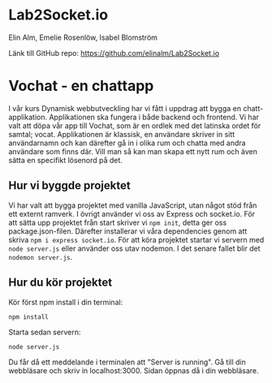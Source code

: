 # Lab2Socket.io

Elin Alm, Emelie Rosenlöw, Isabel Blomström

Länk till GitHub repo: https://github.com/elinalm/Lab2Socket.io

# Vochat - en chattapp

I vår kurs Dynamisk webbutveckling har vi fått i uppdrag att bygga en chatt-applikation. Applikationen ska fungera i både backend och frontend. Vi har valt att döpa vår app till Vochat, som är en ordlek med det latinska ordet för samtal; vocat. Applikationen är klassisk, en användare skriver in sitt användarnamn och kan därefter gå in i olika rum och chatta med andra användare som finns där. Vill man så kan man skapa ett nytt rum och även sätta en specifikt lösenord på det.

## Hur vi byggde projektet

Vi har valt att bygga projektet med vanilla JavaScript, utan något stöd från ett externt ramverk. I övrigt använder vi oss av Express och socket.io. För att sätta upp projektet från start skriver vi `npm init`, detta ger oss package.json-filen. Därefter installerar vi våra dependencies genom att skriva `npm i express socket.io`. För att köra projektet startar vi servern med `node server.js` eller använder oss utav nodemon. I det senare fallet blir det `nodemon server.js`.

## Hur du kör projektet

Kör först npm install i din terminal:

`npm install`

Starta sedan servern:

`node server.js`

Du får då ett meddelande i terminalen att "Server is running". Gå till din webbläsare och skriv in localhost:3000. Sidan öppnas då i din webbläsare.
